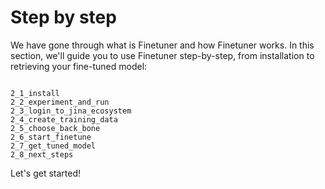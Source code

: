 # Step by step

We have gone through what is Finetuner and how Finetuner works.
In this section,
we'll guide you to use Finetuner step-by-step,
from installation to retrieving your fine-tuned model:

```{toctree}

2_1_install
2_2_experiment_and_run
2_3_login_to_jina_ecosystem
2_4_create_training_data
2_5_choose_back_bone
2_6_start_finetune
2_7_get_tuned_model
2_8_next_steps
```

Let's get started!